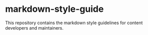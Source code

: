 # markdown-style-guide
This repository contains the markdown style guidelines for content developers and maintainers. 
